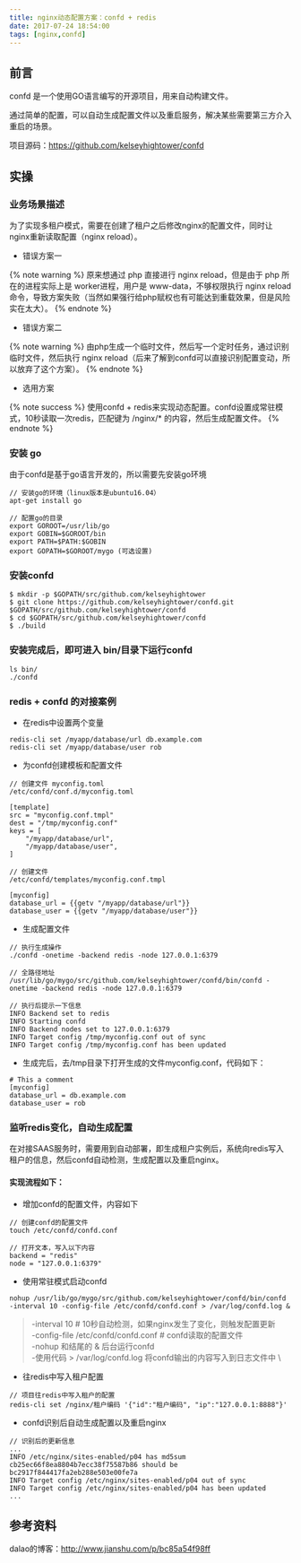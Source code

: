 ```yaml
---
title: nginx动态配置方案：confd + redis
date: 2017-07-24 18:54:00
tags: [nginx,confd]
---
```

## 前言
confd 是一个使用GO语言编写的开源项目，用来自动构建文件。

通过简单的配置，可以自动生成配置文件以及重启服务，解决某些需要第三方介入重启的场景。

项目源码：https://github.com/kelseyhightower/confd

## 实操

### 业务场景描述

为了实现多租户模式，需要在创建了租户之后修改nginx的配置文件，同时让nginx重新读取配置（nginx reload）。

<!-- more -->

- 错误方案一

{% note warning %} 
原来想通过 php 直接进行 nginx reload，但是由于 php 所在的进程实际上是 worker进程，用户是 www-data，不够权限执行 nginx reload 命令，导致方案失败（当然如果强行给php赋权也有可能达到重载效果，但是风险实在太大）。
{% endnote %}

- 错误方案二

{% note warning %} 
由php生成一个临时文件，然后写一个定时任务，通过识别临时文件，然后执行 nginx reload（后来了解到confd可以直接识别配置变动，所以放弃了这个方案）。
{% endnote %}

- 选用方案

{% note success %} 
使用confd + redis来实现动态配置。confd设置成常驻模式，10秒读取一次redis，匹配键为 /nginx/* 的内容，然后生成配置文件。
{% endnote %}

### 安装 go

由于confd是基于go语言开发的，所以需要先安装go环境
```
// 安装go的环境（linux版本是ubuntu16.04）
apt-get install go

// 配置go的目录
export GOROOT=/usr/lib/go 
export GOBIN=$GOROOT/bin
export PATH=$PATH:$GOBIN
export GOPATH=$GOROOT/mygo (可选设置)
```

### 安装confd
```
$ mkdir -p $GOPATH/src/github.com/kelseyhightower
$ git clone https://github.com/kelseyhightower/confd.git $GOPATH/src/github.com/kelseyhightower/confd
$ cd $GOPATH/src/github.com/kelseyhightower/confd
$ ./build
```

### 安装完成后，即可进入 bin/目录下运行confd
```
ls bin/
./confd
```

### redis + confd 的对接案例

- 在redis中设置两个变量

```
redis-cli set /myapp/database/url db.example.com
redis-cli set /myapp/database/user rob
```

- 为confd创建模板和配置文件

```
// 创建文件 myconfig.toml
/etc/confd/conf.d/myconfig.toml

[template]
src = "myconfig.conf.tmpl"
dest = "/tmp/myconfig.conf"
keys = [
    "/myapp/database/url",
    "/myapp/database/user",
]

// 创建文件
/etc/confd/templates/myconfig.conf.tmpl

[myconfig]
database_url = {{getv "/myapp/database/url"}}
database_user = {{getv "/myapp/database/user"}}

```

- 生成配置文件

```
// 执行生成操作
./confd -onetime -backend redis -node 127.0.0.1:6379

// 全路径地址
/usr/lib/go/mygo/src/github.com/kelseyhightower/confd/bin/confd -onetime -backend redis -node 127.0.0.1:6379

// 执行后提示一下信息
INFO Backend set to redis
INFO Starting confd
INFO Backend nodes set to 127.0.0.1:6379
INFO Target config /tmp/myconfig.conf out of sync
INFO Target config /tmp/myconfig.conf has been updated
```

- 生成完后，去/tmp目录下打开生成的文件myconfig.conf，代码如下：

```
# This a comment
[myconfig]
database_url = db.example.com
database_user = rob
```


### 监听redis变化，自动生成配置

在对接SAAS服务时，需要用到自动部署，即生成租户实例后，系统向redis写入租户的信息，然后confd自动检测，生成配置以及重启nginx。

#### 实现流程如下：

- 增加confd的配置文件，内容如下

```
// 创建confd的配置文件
touch /etc/confd/confd.conf

// 打开文本，写入以下内容
backend = "redis"
node = "127.0.0.1:6379"
```

- 使用常驻模式启动confd

```
nohup /usr/lib/go/mygo/src/github.com/kelseyhightower/confd/bin/confd -interval 10 -config-file /etc/confd/confd.conf > /var/log/confd.log &
```
> -interval 10 # 10秒自动检测，如果nginx发生了变化，则触发配置更新 \
> -config-file /etc/confd/confd.conf # confd读取的配置文件 \
> -nohup 和结尾的 & 后台运行confd \
> -使用代码 \> /var/log/confd.log 将confd输出的内容写入到日志文件中 \

- 往redis中写入租户配置

```
// 项目往redis中写入租户的配置
redis-cli set /nginx/租户编码 '{"id":"租户编码", "ip":"127.0.0.1:8888"}'
```

- confd识别后自动生成配置以及重启nginx

```
// 识别后的更新信息
...
INFO /etc/nginx/sites-enabled/p04 has md5sum cb25ec66f8ea8804b7ecc38f75587b86 should be bc2917f844417fa2eb288e503e00fe7a
INFO Target config /etc/nginx/sites-enabled/p04 out of sync
INFO Target config /etc/nginx/sites-enabled/p04 has been updated
...
```

## 参考资料
dalao的博客：http://www.jianshu.com/p/bc85a54f98ff
